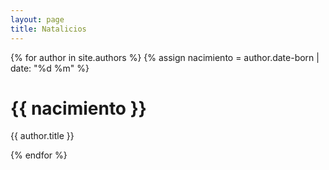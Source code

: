 ```yaml
---
layout: page
title: Natalicios
---
```

{% for author in site.authors %}
{% assign nacimiento = author.date-born | date: "%d %m" %}
<h1>{{ nacimiento }}</h1>
<p>{{ author.title }}</p>
{% endfor %}